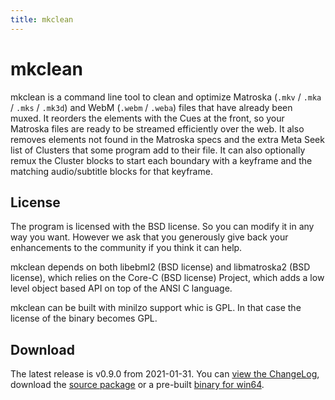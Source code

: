 ```yaml
---
title: mkclean
---
```

# mkclean

mkclean is a command line tool to clean and optimize Matroska (`.mkv`
/ `.mka` / `.mks` / `.mk3d`) and WebM (`.webm` / `.weba`) files that
have already been muxed. It reorders the elements with the Cues at the
front, so your Matroska files are ready to be streamed efficiently
over the web. It also removes elements not found in the Matroska specs
and the extra Meta Seek list of Clusters that some program add to
their file. It can also optionally remux the Cluster blocks to start
each boundary with a keyframe and the matching audio/subtitle blocks
for that keyframe.

## License

The program is licensed with the BSD license. So you can modify it in
any way you want. However we ask that you generously give back your
enhancements to the community if you think it can help.

mkclean depends on both libebml2 (BSD license) and libmatroska2 (BSD
license), which relies on the Core-C (BSD license) Project, which adds
a low level object based API on top of the ANSI C language.

mkclean can be built with minilzo support whic is GPL. In that case the
license of the binary becomes GPL.

## Download

The latest release is v0.9.0 from 2021-01-31. You can [view the
ChangeLog](https://sourceforge.net/projects/matroska/files/mkclean/ChangeLog.txt/view),
download the [source
package](https://sourceforge.net/projects/matroska/files/mkclean/mkclean-0.9.0.tar.bz2/download)
or a pre-built [binary for
win64](https://sourceforge.net/projects/matroska/files/mkclean/mkclean-0.9.0-win64.zip/download).
